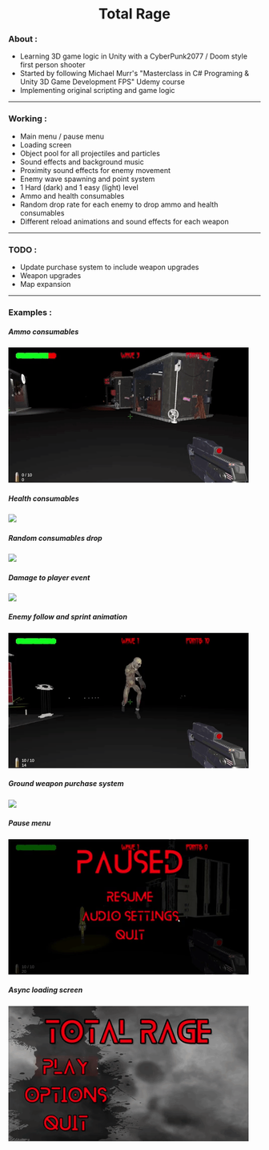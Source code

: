 <h1 align="center">
Total Rage
</h1>

<h3>
About :
</h3>

- Learning 3D game logic in Unity with a CyberPunk2077 / Doom style first person shooter
- Started by following Michael Murr's "Masterclass in C# Programing & Unity 3D Game Development FPS" Udemy course
- Implementing original scripting and game logic

---

<h3>
Working :
</h3>

- Main menu / pause menu
- Loading screen
- Object pool for all projectiles and particles
- Sound effects and background music
- Proximity sound effects for enemy movement
- Enemy wave spawning and point system
- 1 Hard (dark) and 1 easy (light) level
- Ammo and health consumables
- Random drop rate for each enemy to drop ammo and health consumables
- Different reload animations and sound effects for each weapon

---

<h3>
TODO :
</h3>

- Update purchase system to include weapon upgrades 
- Weapon upgrades
- Map expansion

---

<h3>
Examples :
</h3>

<h5>
Ammo consumables
</h5>
<img src="https://github.com/CLBRITTON2/Total-Rage/blob/main/TotalRage/TotalRageClips/TotalRageAmmoConsumables.gif"/>

<h5>
Health consumables
</h5>
<img src="https://github.com/CLBRITTON2/Total-Rage/blob/main/TotalRage/TotalRageClips/TotalRageHealthConsumables.gif"/>

<h5>
Random consumables drop
</h5>
<img src="https://github.com/CLBRITTON2/Total-Rage/blob/main/TotalRage/TotalRageClips/TotalRageRandomConsumablesDrop.gif"/>

<h5>
Damage to player event
</h5>
<img src="https://github.com/CLBRITTON2/Total-Rage/blob/main/TotalRage/TotalRageClips/TotalRageDamageEvent20221003.gif"/>

<h5>
Enemy follow and sprint animation
</h5>
<img src="https://github.com/CLBRITTON2/Total-Rage/blob/main/TotalRage/TotalRageClips/TotalRageEnemySprintAndFollow.gif"/>

<h5>
Ground weapon purchase system
</h5>
<img src="https://github.com/CLBRITTON2/Total-Rage/blob/main/TotalRage/TotalRageClips/TotalRagePurchaseSystem20221003.gif"/>

<h5>
Pause menu
</h5>
<img src="https://github.com/CLBRITTON2/Total-Rage/blob/main/TotalRage/TotalRageClips/TotalRagePauseMenuFunctionality.gif"/>

<h5>
Async loading screen
</h5>
<img src="https://github.com/CLBRITTON2/Total-Rage/blob/main/TotalRage/TotalRageClips/TotalRageAsyncLoadScreen.gif"/>
